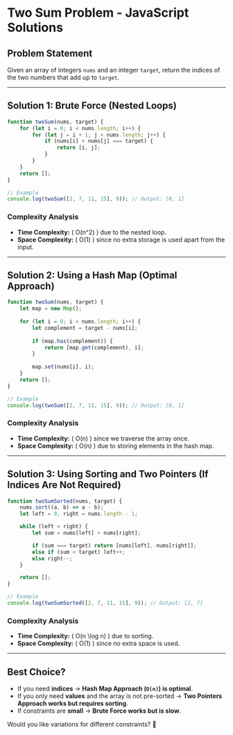 # Two Sum Problem - JavaScript Solutions

## Problem Statement
Given an array of integers `nums` and an integer `target`, return the indices of the two numbers that add up to `target`.

---

## Solution 1: Brute Force (Nested Loops)
```javascript
function twoSum(nums, target) {
    for (let i = 0; i < nums.length; i++) {
        for (let j = i + 1; j < nums.length; j++) {
            if (nums[i] + nums[j] === target) {
                return [i, j];
            }
        }
    }
    return [];
}

// Example
console.log(twoSum([2, 7, 11, 15], 9)); // Output: [0, 1]
```
### Complexity Analysis
- **Time Complexity:** \( O(n^2) \) due to the nested loop.
- **Space Complexity:** \( O(1) \) since no extra storage is used apart from the input.

---

## Solution 2: Using a Hash Map (Optimal Approach)
```javascript
function twoSum(nums, target) {
    let map = new Map();
    
    for (let i = 0; i < nums.length; i++) {
        let complement = target - nums[i];
        
        if (map.has(complement)) {
            return [map.get(complement), i];
        }
        
        map.set(nums[i], i);
    }
    return [];
}

// Example
console.log(twoSum([2, 7, 11, 15], 9)); // Output: [0, 1]
```
### Complexity Analysis
- **Time Complexity:** \( O(n) \) since we traverse the array once.
- **Space Complexity:** \( O(n) \) due to storing elements in the hash map.

---

## Solution 3: Using Sorting and Two Pointers (If Indices Are Not Required)
```javascript
function twoSumSorted(nums, target) {
    nums.sort((a, b) => a - b);
    let left = 0, right = nums.length - 1;

    while (left < right) {
        let sum = nums[left] + nums[right];

        if (sum === target) return [nums[left], nums[right]];
        else if (sum < target) left++;
        else right--;
    }

    return [];
}

// Example
console.log(twoSumSorted([2, 7, 11, 15], 9)); // Output: [2, 7]
```
### Complexity Analysis
- **Time Complexity:** \( O(n \log n) \) due to sorting.
- **Space Complexity:** \( O(1) \) since no extra space is used.

---

## Best Choice?
- If you need **indices** → **Hash Map Approach (`O(n)`) is optimal**.
- If you only need **values** and the array is not pre-sorted → **Two Pointers Approach works but requires sorting**.
- If constraints are **small** → **Brute Force works but is slow**.

Would you like variations for different constraints? 🚀
